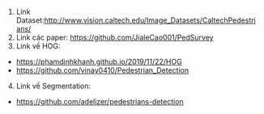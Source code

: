 1. Link Dataset:http://www.vision.caltech.edu/Image_Datasets/CaltechPedestrians/
2. Link các paper: https://github.com/JialeCao001/PedSurvey
3. Link về HOG:
  - https://phamdinhkhanh.github.io/2019/11/22/HOG
  - https://github.com/vinay0410/Pedestrian_Detection
4. Link về Segmentation:
  - https://github.com/adelizer/pedestrians-detection

